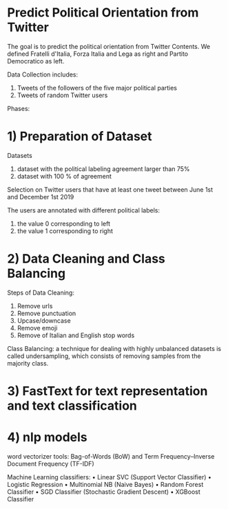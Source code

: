 # Predict Political Orientation from Twitter

The goal is to predict the political orientation from Twitter Contents. We defined Fratelli d'Italia, Forza Italia and Lega as right and Partito Democratico as left. 

Data Collection includes:
1. Tweets of the followers of the five major political parties
2. Tweets of random Twitter users

Phases:

# 1) Preparation of Dataset

Datasets
1. dataset with the political labeling agreement larger than 75%
2. dataset with 100 % of agreement

Selection on Twitter users that have at least one tweet
between June 1st and December 1st 2019

The users are annotated with different political labels:
1. the value 0 corresponding to left
2. the value 1 corresponding to right

# 2) Data Cleaning and Class Balancing

Steps of Data Cleaning:
1. Remove urls
2. Remove punctuation
3. Upcase/downcase
4. Remove emoji
5. Remove of Italian and English stop words

Class Balancing: 
a technique for dealing with highly unbalanced datasets is called undersampling,
which consists of removing samples from the majority class.

# 3) FastText for text representation and text classification

# 4) nlp models

word vectorizer tools: Bag-of-Words (BoW) and Term Frequency–Inverse Document Frequency (TF-IDF)

Machine Learning classifiers:
• Linear SVC (Support Vector Classifier)
• Logistic Regression
• Multinomial NB (Naive Bayes)
• Random Forest Classifier
• SGD Classifier (Stochastic Gradient Descent)
• XGBoost Classifier




